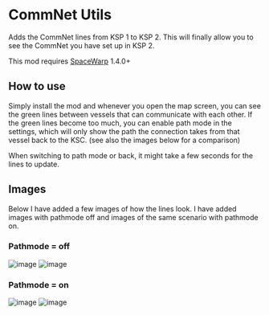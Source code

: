 # CommNet Utils
Adds the CommNet lines from KSP 1 to KSP 2. This will finally allow you to see the CommNet you have set up in KSP 2.

This mod requires [SpaceWarp](https://spacedock.info/mod/3277/Space%20Warp%20+%20BepInEx) 1.4.0+

## How to use
Simply install the mod and whenever you open the map screen, you can see the green lines between vessels that can communicate with each other.
If the green lines become too much, you can enable path mode in the settings, which will only show the path the connection takes from that vessel back to the KSC. (see also the images below for a comparison)

When switching to path mode or back, it might take a few seconds for the lines to update.

## Images
Below I have added a few images of how the lines look. I have added images with pathmode off and images of the same scenario with pathmode on.

### Pathmode = off
![image](https://github.com/gamendegamer321/Commlines/assets/74590966/741801d9-59c8-4acf-b759-587172343d41)
![image](https://github.com/gamendegamer321/Commlines/assets/74590966/a7a83b2b-310e-435c-b918-90bd53c6249c)

### Pathmode = on
![image](https://github.com/gamendegamer321/Commlines/assets/74590966/9362865f-c45b-4c7b-9d33-74689d884d6c)
![image](https://github.com/gamendegamer321/Commlines/assets/74590966/f65d884a-c834-48ec-b446-6703504cc2df)
